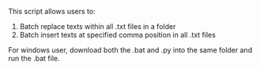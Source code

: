 This script allows users to:
1. Batch replace texts within all .txt files in a folder
2. Batch insert texts at specified comma position in all .txt files

For windows user, download both the .bat and .py into the same folder and run the .bat file.
